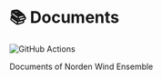 :books: Documents
===

![GitHub Actions](https://github.com/nordenwinds/documents/actions/workflows/main.yaml/badge.svg)

Documents of Norden Wind Ensemble
